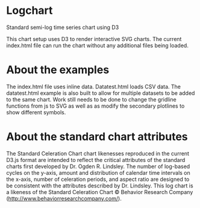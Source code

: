 # Logchart
Standard semi-log time series chart using D3 

This chart setup uses D3 to render interactive SVG charts. The current index.html file can run the chart without any additional files being loaded. 

# About the examples 
The index.html file uses inline data. Datatest.html loads CSV data. The datatest.html example is also built to allow for multiple datasets to be added to the same chart. Work still needs to be done to change the gridline functions from js to SVG as well as as modify the secondary plotlines to show different symbols. 

# About the standard chart attributes 
The Standard Celeration Chart chart likenesses reproduced in the current D3.js format are intended to reflect the critical attributes of the standard charts first developed by Dr. Ogden R. Lindsley. The number of log-based cycles on the y-axis, amount and distribution of calendar time intervals on the x-axis, number of celeration periods, and aspect ratio are designed to be consistent with the attributes described by Dr. Lindsley. This log chart is a likeness of the Standard Celeration Chart © Behavior Research Company (http://www.behaviorresearchcompany.com/). 


